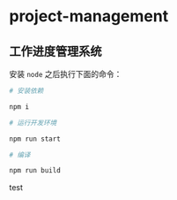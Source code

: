 # project-management

## 工作进度管理系统


安装 `node` 之后执行下面的命令：

```bash
# 安装依赖

npm i

# 运行开发环境

npm run start

# 编译

npm run build
```


test